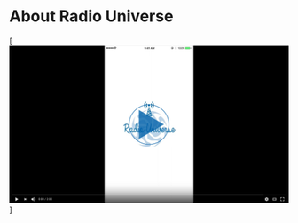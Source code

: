# About Radio Universe
[[![youtube.jpg](/media/youtube.jpg)](https://www.youtube.com/watch?v=n5iVJh2D_Bo)]

